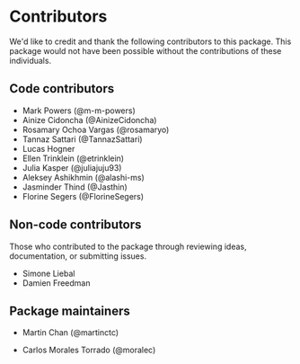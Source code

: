 # Contributors

We'd like to credit and thank the following contributors to this package.  This package would not have been possible without the contributions of these individuals. 

## Code contributors

- Mark Powers (@m-m-powers)
- Ainize Cidoncha (@AinizeCidoncha)
- Rosamary Ochoa Vargas (@rosamaryo)
- Tannaz Sattari (@TannazSattari)
- Lucas Hogner
- Ellen Trinklein (@etrinklein)
- Julia Kasper (@juliajuju93)
- Aleksey Ashikhmin (@alashi-ms)
- Jasminder Thind (@Jasthin)
- Florine Segers (@FlorineSegers)


##  Non-code contributors 
Those who contributed to the package through reviewing ideas, documentation, or submitting issues. 
- Simone Liebal
- Damien Freedman



## Package maintainers

- Martin Chan (@martinctc)

- Carlos Morales Torrado (@moralec)